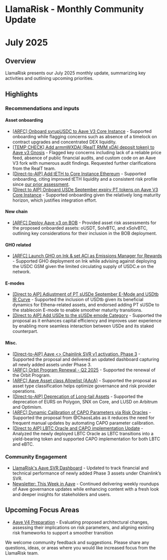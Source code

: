 # LlamaRisk - Monthly Community Update 

# July 2025

## Overview

LlamaRisk presents our July 2025 monthly update, summarizing key activities and outlining upcoming priorities.

## Highlights

### Recommendations and inputs

#### Asset onboarding
- [\[ARFC\] Onboard syrupUSDC to Aave V3 Core Instance](https://governance.aave.com/t/arfc-onboard-syrupusdc-to-aave-v3-core-instance/22456/5) - Supported onboarding while flagging concerns such as absence of a timelock on contract upgrades and concentrated DEX liquidity.
- [\[TEMP CHECK\] Add armmWXDAI (RealT RMM xDAI deposit token) to Aave v3 Gnosis](https://governance.aave.com/t/temp-check-add-armmwxdai-realt-rmm-xdai-deposit-token-to-aave-v3-gnosis/22378/7) - Flagged key concerns including lack of a reliable price feed, absence of public financial audits, and custom code on an Aave V3 fork with numerous audit findings. Requested further clarifications from the RealT team.
- [\[Direct-to-AIP\] Add tETH to Core Instance Ethereum](https://governance.aave.com/t/direct-to-aip-add-teth-to-core-instance-ethereum/22594/2) - Supported onboarding, citing improved tETH liquidity and a consistent risk profile since [our prior assessment](https://governance.aave.com/t/arfc-onboard-teth-to-aave-v3-prime-instance/21873/5).
- [\[Direct to AIP\] Onboard USDe September expiry PT tokens on Aave V3 Core Instance](https://governance.aave.com/t/direct-to-aip-onboard-usde-september-expiry-pt-tokens-on-aave-v3-core-instance/22620/4) - Supported onboarding given the relatively long maturity horizon, which justifies integration effort.

#### New chain
- [\[ARFC\] Deploy Aave v3 on BOB](https://governance.aave.com/t/arfc-deploy-aave-v3-on-bob/20544/9) - Provided asset risk assessments for the proposed onboarded assets: oUSDT, SolvBTC, and xSolvBTC, outlining key considerations for their inclusion in the BOB deployment.

#### GHO related
- [\[ARFC\] Launch GHO on Ink & set ACI as Emissions Manager for Rewards](https://governance.aave.com/t/arfc-launch-gho-on-ink-set-aci-as-emissions-manager-for-rewards/22664/2) - Supported GHO deployment on Ink while advising against deploying the USDC GSM given the limited circulating supply of USDC.e on the network.

#### E-modes
- [\[Direct to AIP\] Adjustment of PT sUSDe September E-Mode and USDtb IR Curve](https://governance.aave.com/t/direct-to-aip-adjustment-of-pt-susde-september-e-mode-and-usdtb-ir-curve/22615/2) - Supported the inclusion of USDtb given its beneficial dynamics for Ethena-related assets, and endorsed adding PT sUSDe to the stablecoin E-mode to enable smoother maturity transitions.
- [\[Direct to AIP\] Add USDe to the sUSDe emode Category](https://governance.aave.com/t/direct-to-aip-add-usde-to-the-susde-emode-category/22657/3) - Supported the proposal as it enhances capital efficiency and improves user experience by enabling more seamless interaction between USDe and its staked counterpart.

#### Misc.
- [\[Direct-to-AIP\] Aave <> Chainlink SVR v1 activation. Phase 3](https://governance.aave.com/t/direct-to-aip-aave-chainlink-svr-v1-activation-phase-3/22387/7) - Supported the proposal and delivered an updated dashboard capturing all newly added assets under Phase 3.
- [\[ARFC\] Orbit Program Renewal - Q2 2025](https://governance.aave.com/t/arfc-orbit-program-renewal-q2-2025/22497/5) - Supported the renewal of the Orbit Program.
- [\[ARFC\] Aave Asset class Allowlist (AAcA)](https://governance.aave.com/t/arfc-aave-asset-class-allowlist-aaca/22597/2) - Supported the proposal as asset type classification helps optimize governance and risk provider operations.
- [\[Direct-to-AIP\] Deprecation of Long-tail Assets](https://governance.aave.com/t/direct-to-aip-deprecation-of-long-tail-assets/22592/4) - Supported the deprecation of EURS on Polygon, SNX on Core, and LUSD on Arbitrum and Optimism.
- [\[ARFC\] Dynamic Calibration of CAPO Parameters via Risk Oracles](https://governance.aave.com/t/arfc-dynamic-calibration-of-capo-parameters-via-risk-oracles/22601/2) - Supported the proposal from @ChaosLabs as it reduces the need for frequent manual updates by automating CAPO parameter calibration.
- [\[Direct to AIP\] LBTC Oracle and CAPO implementation Update](https://governance.aave.com/t/direct-to-aip-lbtc-oracle-and-capo-implementation-update/22614/2) - Analyzed the newly deployed LBTC Oracle as LBTC transitions into a yield-bearing token and supported CAPO implementation for both LBTC and eBTC.

### Community Engagement
- [LlamaRisk's Aave SVR Dashboard](https://svr.llamarisk.com/) - Updated to track financial and technical performance of newly added Phase 3 assets under Chainlink’s SVR.
- [Newsletter: This Week in Aave](https://x.com/aaveweekly) - Continued delivering weekly roundups of Aave governance updates while enhancing content with a fresh look and deeper insights for stakeholders and users.

## Upcoming Focus Areas
- [Aave V4 Preparation](https://aave.com/blog/understanding-aave-v4s-architecture) - Evaluating proposed architectural changes, assessing their implications on risk parameters, and aligning existing risk frameworks to support a smoother transition

We welcome community feedback and suggestions. Please share any questions, ideas, or areas where you would like increased focus from the LlamaRisk team.